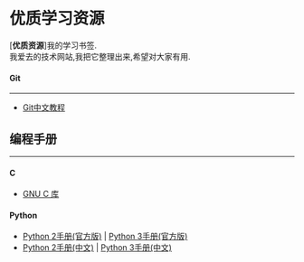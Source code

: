 # 优质学习资源
[**优质资源**]我的学习书签.<br>
我爱去的技术网站,我把它整理出来,希望对大家有用.
#### Git
***
* [Git中文教程][1]

## 编程手册
***
#### C
* [GNU C 库][6]

#### Python
* [Python 2手册(官方版)][2] | [Python 3手册(官方版)][3]
* [Python 2手册(中文)][4] | [Python 3手册(中文)][5]



[1]: http://git-scm.com/book/zh/v1
[2]: https://docs.python.org/2/tutorial/index.html
[3]: https://docs.python.org/3/tutorial/index.html
[4]: http://www.pythondoc.com/pythontutorial27/index.html
[5]: http://www.pythondoc.com/pythontutorial3/index.html 
[6]: http://www.gnu.org/software/libc/manual/html_mono/libc.html

